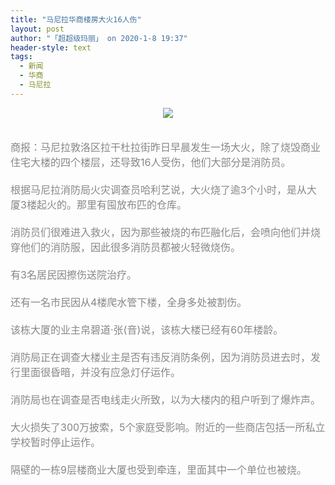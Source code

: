 ```yaml
---
title: "马尼拉华商楼房大火16人伤"
layout: post
author: "「超超级玛丽」 on 2020-1-8 19:37"
header-style: text
tags:
  - 新闻
  - 华商
  - 马尼拉
---
```


<head></head>
<body>
 <div align="center"> 
  <font style="color:rgb(135, 135, 135)"><font face="Tahoma, &amp;quot"><font style="font-size:16px"><img src="https://flw.ph/data/attachment/forum/202001/08/095622xnn2ltl2gu12gle1.jpg.thumb.jpg" onload="thumbImg(this)"></font></font></font> 
 </div>
 <br> 
 <br> 
 <font color="#878787"><font face="Tahoma, &amp;quot"><font style="font-size:16px">商报：马尼拉敦洛区拉干杜拉街昨日早晨发生一场大火，除了烧毁商业住宅大楼的四个楼层，还导致16人受伤，他们大部分是消防员。<br> <br> 根据马尼拉消防局火灾调查员哈利艺说，大火烧了逾3个小时，是从大厦3楼起火的。那里有囤放布匹的仓库。<br> <br> 消防员们很难进入救火，因为那些被烧的布匹融化后，会喷向他们并烧穿他们的消防服，因此很多消防员都被火轻微烧伤。<br> <br> 有3名居民因擦伤送院治疗。<br> <br> 还有一名市民因从4楼爬水管下楼，全身多处被割伤。<br> <br> 该栋大厦的业主帛碧道‧张(音)说，该栋大楼已经有60年楼龄。<br> <br> 消防局正在调查大楼业主是否有违反消防条例，因为消防员进去时，发行里面很昏暗，并没有应急灯仔运作。<br> <br> 消防局也在调查是否电线走火所致，以为大楼内的租户听到了爆炸声。<br> <br> 大火损失了300万披索，5个家庭受影响。附近的一些商店包括一所私立学校暂时停止运作。<br> <br> 隔壁的一栋9层楼商业大厦也受到牵连，里面其中一个单位也被烧。</font></font></font>
 <br>
</body>


